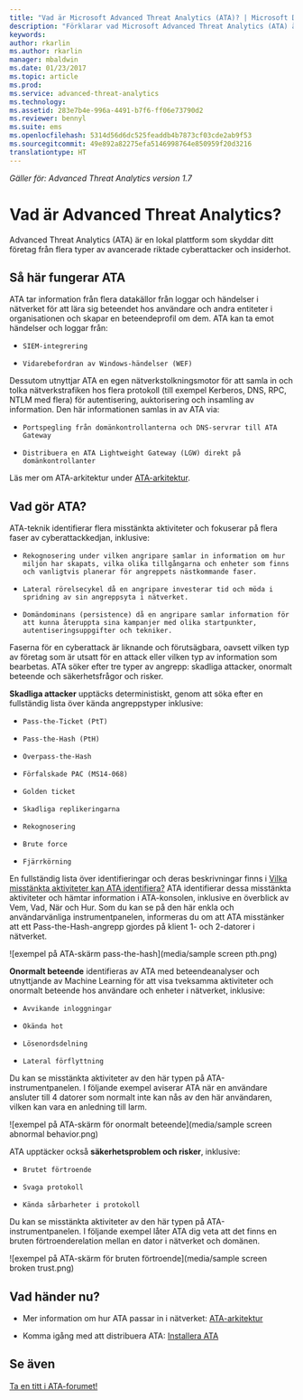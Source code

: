```yaml
---
title: "Vad är Microsoft Advanced Threat Analytics (ATA)? | Microsoft Docs"
description: "Förklarar vad Microsoft Advanced Threat Analytics (ATA) är och vilka typer av misstänkta aktiviteter det kan upptäcka"
keywords: 
author: rkarlin
ms.author: rkarlin
manager: mbaldwin
ms.date: 01/23/2017
ms.topic: article
ms.prod: 
ms.service: advanced-threat-analytics
ms.technology: 
ms.assetid: 283e7b4e-996a-4491-b7f6-ff06e73790d2
ms.reviewer: bennyl
ms.suite: ems
ms.openlocfilehash: 5314d56d6dc525feaddb4b7873cf03cde2ab9f53
ms.sourcegitcommit: 49e892a82275efa5146998764e850959f20d3216
translationtype: HT
---
```

*Gäller för: Advanced Threat Analytics version 1.7*


# <a name="what-is-advanced-threat-analytics"></a>Vad är Advanced Threat Analytics?
Advanced Threat Analytics (ATA) är en lokal plattform som skyddar ditt företag från flera typer av avancerade riktade cyberattacker och insiderhot.

## <a name="how-ata-works"></a>Så här fungerar ATA
ATA tar information från flera datakällor från loggar och händelser i nätverket för att lära sig beteendet hos användare och andra entiteter i organisationen och skapar en beteendeprofil om dem.
ATA kan ta emot händelser och loggar från:

-     SIEM-integrering
-     Vidarebefordran av Windows-händelser (WEF)

Dessutom utnyttjar ATA en egen nätverkstolkningsmotor för att samla in och tolka nätverkstrafiken hos flera protokoll (till exempel Kerberos, DNS, RPC, NTLM med flera) för autentisering, auktorisering och insamling av information. Den här informationen samlas in av ATA via:

-     Portspegling från domänkontrollanterna och DNS-servrar till ATA Gateway
-     Distribuera en ATA Lightweight Gateway (LGW) direkt på domänkontrollanter

Läs mer om ATA-arkitektur under [ATA-arkitektur](/advanced-threat-analytics/plan-design/ata-architecture).

## <a name="what-does-ata-do"></a>Vad gör ATA?

ATA-teknik identifierar flera misstänkta aktiviteter och fokuserar på flera faser av cyberattackkedjan, inklusive:

-     Rekognosering under vilken angripare samlar in information om hur miljön har skapats, vilka olika tillgångarna och enheter som finns och vanligtvis planerar för angreppets nästkommande faser.
-     Lateral rörelsecykel då en angripare investerar tid och möda i spridning av sin angreppsyta i nätverket.
-     Domändominans (persistence) då en angripare samlar information för att kunna återuppta sina kampanjer med olika startpunkter, autentiseringsuppgifter och tekniker. 

Faserna för en cyberattack är liknande och förutsägbara, oavsett vilken typ av företag som är utsatt för en attack eller vilken typ av information som bearbetas.
ATA söker efter tre typer av angrepp: skadliga attacker, onormalt beteende och säkerhetsfrågor och risker.

**Skadliga attacker** upptäcks deterministiskt, genom att söka efter en fullständig lista över kända angreppstyper inklusive:

-     Pass-the-Ticket (PtT)
-     Pass-the-Hash (PtH)
-     Overpass-the-Hash
-     Förfalskade PAC (MS14-068)
-     Golden ticket
-     Skadliga replikeringarna
-     Rekognosering
-     Brute force
-     Fjärrkörning

En fullständig lista över identifieringar och deras beskrivningar finns i [Vilka misstänkta aktiviteter kan ATA identifiera?](ata-threats.md)
ATA identifierar dessa misstänkta aktiviteter och hämtar information i ATA-konsolen, inklusive en överblick av Vem, Vad, När och Hur. Som du kan se på den här enkla och användarvänliga instrumentpanelen, informeras du om att ATA misstänker att ett Pass-the-Hash-angrepp gjordes på klient 1- och 2-datorer i nätverket.

 ![exempel på ATA-skärm pass-the-hash](media/sample screen pth.png)

**Onormalt beteende** identifieras av ATA med beteendeanalyser och utnyttjande av Machine Learning för att visa tveksamma aktiviteter och onormalt beteende hos användare och enheter i nätverket, inklusive:

-     Avvikande inloggningar
-     Okända hot
-     Lösenordsdelning
-     Lateral förflyttning


Du kan se misstänkta aktiviteter av den här typen på ATA-instrumentpanelen. I följande exempel aviserar ATA när en användare ansluter till 4 datorer som normalt inte kan nås av den här användaren, vilken kan vara en anledning till larm.

 ![exempel på ATA-skärm för onormalt beteende](media/sample screen abnormal behavior.png) 

ATA upptäcker också **säkerhetsproblem och risker**, inklusive:

-     Brutet förtroende
-     Svaga protokoll
-     Kända sårbarheter i protokoll

Du kan se misstänkta aktiviteter av den här typen på ATA-instrumentpanelen. I följande exempel låter ATA dig veta att det finns en bruten förtroenderelation mellan en dator i nätverket och domänen.

  ![exempel på ATA-skärm för bruten förtroende](media/sample screen broken trust.png)


## <a name="whats-next"></a>Vad händer nu?

-   Mer information om hur ATA passar in i nätverket: [ATA-arkitektur](/advanced-threat-analytics/plan-design/ata-architecture)

-   Komma igång med att distribuera ATA: [Installera ATA](/advanced-threat-analytics/deploy-use/install-ata-step1)

## <a name="see-also"></a>Se även
[Ta en titt i ATA-forumet!](https://social.technet.microsoft.com/Forums/security/home?forum=mata)
